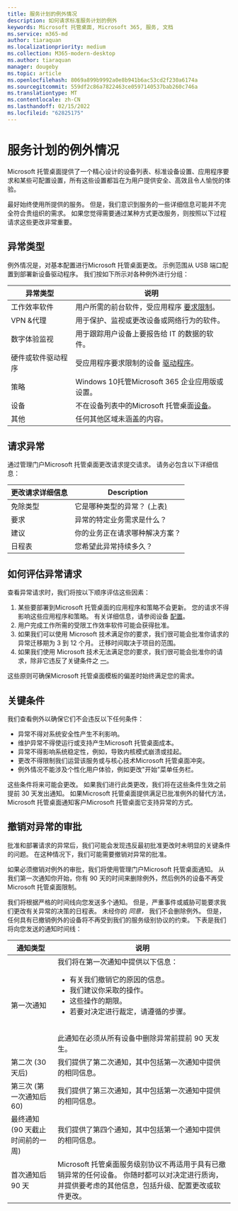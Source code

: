 ```yaml
---
title: 服务计划的例外情况
description: 如何请求标准服务计划的例外
keywords: Microsoft 托管桌面, Microsoft 365, 服务, 文档
ms.service: m365-md
author: tiaraquan
ms.localizationpriority: medium
ms.collection: M365-modern-desktop
ms.author: tiaraquan
manager: dougeby
ms.topic: article
ms.openlocfilehash: 8069a899b9992a0e8b941b6ac53cd2f230a6174a
ms.sourcegitcommit: 559df2c86a7822463ce0597140537bab260c746a
ms.translationtype: MT
ms.contentlocale: zh-CN
ms.lasthandoff: 02/15/2022
ms.locfileid: "62825175"
---
```

# <a name="exceptions-to-the-service-plan"></a>服务计划的例外情况

Microsoft 托管桌面提供了一个精心设计的设备列表、标准设备[](device-policies.md)设置、应用程序要求和某些可配置设置[](../working-with-managed-desktop/config-setting-overview.md)，所有这些设置都旨在为用户提供安全、高效且令人愉悦的体验。

最好始终使用所提供的服务。 但是，我们意识到服务的一些详细信息可能并不完全符合贵组织的需求。 如果您觉得需要通过某种方式更改服务，则按照以下过程请求这些更改非常重要。

## <a name="types-of-exceptions"></a>异常类型

例外情况是，对基本配置进行Microsoft 托管桌面更改。 示例范围从 USB 端口配置到部署新设备驱动程序。 我们按如下所示对各种例外进行分组：

| 异常类型 | 说明 |
| ----- | ----- |
| 工作效率软件 | 用户所需的前台软件，受应用程序 [要求限制](mmd-app-requirements.md)。 |
| VPN &代理 | 用于保护、监视或更改设备或网络行为的软件。 |
| 数字体验监视 | 用于跟踪用户设备上要报告给 IT 的数据的软件。 |
| 硬件或软件驱动程序 | 受应用程序要求限制的设备 [驱动程序](mmd-app-requirements.md)。 |
| 策略 | Windows 10托管Microsoft 365 企业应用版或设置。 |
| 设备 | 不在设备列表中的Microsoft 托管桌面[设备](device-list.md)。 |
| 其他 | 任何其他区域未涵盖的内容。 |

## <a name="request-an-exception"></a>请求异常

通过管理门户Microsoft 托管桌面更改请求提交请求。 请务必包含以下详细信息：

| 更改请求详细信息 | Description |
| ----- | ----- |
| 免除类型 | 它是哪种类型的异常？  (上表[) ](#types-of-exceptions) |
| 要求 | 异常的特定业务需求是什么？ |
| 建议 | 你的业务正在请求哪种解决方案？ |
| 日程表 | 您希望此异常持续多久？ |

## <a name="how-we-assess-an-exception-request"></a>如何评估异常请求

查看异常请求时，我们将按以下顺序评估这些因素：

1. 某些要部署到Microsoft 托管桌面的应用程序和策略不会更新。 您的请求不得影响这些应用程序和策略。 有关详细信息，请参阅设备 [配置](device-policies.md)。
2. 用户完成工作所需的受限工作效率软件可能会获得批准。
3. 如果我们可以使用 Microsoft 技术满足你的要求，我们很可能会批准你请求的异常迁移期为 3 到 12 个月。 迁移时间取决于项目的范围。
4. 如果我们使用 Microsoft 技术无法满足您的要求，我们很可能会批准你的请求，除非它违反了关键条件之 [一](#key-conditions)。  

这些原则可确保Microsoft 托管桌面模板的偏差时始终满足您的需求。

## <a name="key-conditions"></a>关键条件

我们查看例外以确保它们不会违反以下任何条件：

- 异常不得对系统安全性产生不利影响。
- 维护异常不得使运行或支持产生Microsoft 托管桌面成本。
- 异常不得影响系统稳定性，例如，导致内核模式崩溃或挂起。
- 更改不得限制我们运营该服务或与核心技术Microsoft 托管桌面冲突。
- 例外情况不能涉及个性化用户体验，例如更改"开始"菜单任务栏。

这些条件将来可能会更改。 如果我们进行此类更改，我们将在这些条件生效之前提前 30 天发出通知。  如果Microsoft 托管桌面提供满足已批准例外的替代方法，Microsoft 托管桌面通知客户Microsoft 托管桌面它支持异常的方式。

## <a name="revoking-approval-for-an-exception"></a>撤销对异常的审批

批准和部署请求的异常后，我们可能会发现违反最初批准更改时未明显的关键条件的问题。 在这种情况下，我们可能需要撤销对异常的批准。

如果必须撤销对例外的审批，我们将使用管理门户Microsoft 托管桌面通知。 从我们第一次通知你开始，你有 90 天的时间来删除例外，然后例外的设备不再受Microsoft 托管桌面限制。

我们将根据严格的时间线向您发送多个通知。 但是，严重事件或威胁可能要求我们更改有关异常的决策的日程表。 未经你的 *同意，* 我们不会删除例外。 但是，任何具有已撤销例外的设备将不再受到我们的服务级别协议的约束。 下表是我们将向您发送的通知时间线：

| 通知类型 | 说明 |
| ----- | ----- |
| 第一次通知 | 我们将在第一次通知中提供以下信息： <ul><li>有关我们撤销它的原因的信息。</li><li>我们建议你采取的操作。</li><li>这些操作的期限。</li><Li>若要对决定进行裁定，请遵循的步骤。</li></ul> <br>此通知在必须从所有设备中删除异常前提前 90 天发生。 |
| 第二次 (30 天后)  | 我们提供了第二次通知，其中包括第一次通知中提供的相同信息。 |
| 第三次 (第一次通知后 60)  | 我们提供了第三次通知，其中包括第一次通知中提供的相同信息。 |
| 最终通知 (90 天截止时间前的一周)  | 我们提供了第四个通知，其中包括第一个通知中提供的相同信息。 |
| 首次通知后 90 天| Microsoft 托管桌面服务级别协议不再适用于具有已撤销异常的任何设备。 你随时都可以对决定进行质询，并提供要考虑的其他信息，包括升级、配置更改或软件更改。 |
